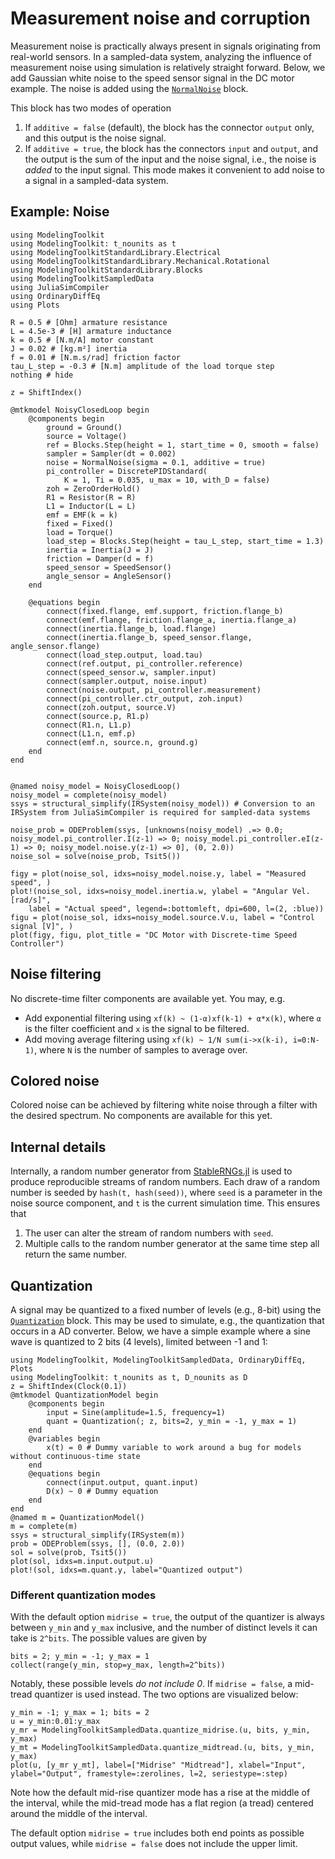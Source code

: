 # Measurement noise and corruption
Measurement noise is practically always present in signals originating from real-world sensors. In a sampled-data system, analyzing the influence of measurement noise using simulation is relatively straight forward. Below, we add Gaussian white noise to the speed sensor signal in the DC motor example. The noise is added using the [`NormalNoise`](@ref) block.

This block has two modes of operation
1. If `additive = false` (default), the block has the connector `output` only, and this output is the noise signal.
2. If `additive = true`, the block has the connectors `input` and `output`, and the output is the sum of the input and the noise signal, i.e., the noise is _added_ to the input signal. This mode makes it convenient to add noise to a signal in a sampled-data system.

## Example: Noise
```@example NOISE
using ModelingToolkit
using ModelingToolkit: t_nounits as t
using ModelingToolkitStandardLibrary.Electrical
using ModelingToolkitStandardLibrary.Mechanical.Rotational
using ModelingToolkitStandardLibrary.Blocks
using ModelingToolkitSampledData
using JuliaSimCompiler
using OrdinaryDiffEq
using Plots

R = 0.5 # [Ohm] armature resistance
L = 4.5e-3 # [H] armature inductance
k = 0.5 # [N.m/A] motor constant
J = 0.02 # [kg.m²] inertia
f = 0.01 # [N.m.s/rad] friction factor
tau_L_step = -0.3 # [N.m] amplitude of the load torque step
nothing # hide

z = ShiftIndex()

@mtkmodel NoisyClosedLoop begin
    @components begin
        ground = Ground()
        source = Voltage()
        ref = Blocks.Step(height = 1, start_time = 0, smooth = false)
        sampler = Sampler(dt = 0.002)
        noise = NormalNoise(sigma = 0.1, additive = true)
        pi_controller = DiscretePIDStandard(
            K = 1, Ti = 0.035, u_max = 10, with_D = false)
        zoh = ZeroOrderHold()
        R1 = Resistor(R = R)
        L1 = Inductor(L = L)
        emf = EMF(k = k)
        fixed = Fixed()
        load = Torque()
        load_step = Blocks.Step(height = tau_L_step, start_time = 1.3)
        inertia = Inertia(J = J)
        friction = Damper(d = f)
        speed_sensor = SpeedSensor()
        angle_sensor = AngleSensor()
    end

    @equations begin
        connect(fixed.flange, emf.support, friction.flange_b)
        connect(emf.flange, friction.flange_a, inertia.flange_a)
        connect(inertia.flange_b, load.flange)
        connect(inertia.flange_b, speed_sensor.flange, angle_sensor.flange)
        connect(load_step.output, load.tau)
        connect(ref.output, pi_controller.reference)
        connect(speed_sensor.w, sampler.input)
        connect(sampler.output, noise.input)
        connect(noise.output, pi_controller.measurement)
        connect(pi_controller.ctr_output, zoh.input)
        connect(zoh.output, source.V)
        connect(source.p, R1.p)
        connect(R1.n, L1.p)
        connect(L1.n, emf.p)
        connect(emf.n, source.n, ground.g)
    end
end


@named noisy_model = NoisyClosedLoop()
noisy_model = complete(noisy_model)
ssys = structural_simplify(IRSystem(noisy_model)) # Conversion to an IRSystem from JuliaSimCompiler is required for sampled-data systems

noise_prob = ODEProblem(ssys, [unknowns(noisy_model) .=> 0.0; noisy_model.pi_controller.I(z-1) => 0; noisy_model.pi_controller.eI(z-1) => 0; noisy_model.noise.y(z-1) => 0], (0, 2.0))
noise_sol = solve(noise_prob, Tsit5())

figy = plot(noise_sol, idxs=noisy_model.noise.y, label = "Measured speed", )
plot!(noise_sol, idxs=noisy_model.inertia.w, ylabel = "Angular Vel. [rad/s]",
    label = "Actual speed", legend=:bottomleft, dpi=600, l=(2, :blue))
figu = plot(noise_sol, idxs=noisy_model.source.V.u, label = "Control signal [V]", )
plot(figy, figu, plot_title = "DC Motor with Discrete-time Speed Controller")
```

## Noise filtering
No discrete-time filter components are available yet. You may, e.g.
- Add exponential filtering using `xf(k) ~ (1-α)xf(k-1) + α*x(k)`, where `α` is the filter coefficient and `x` is the signal to be filtered.
- Add moving average filtering using `xf(k) ~ 1/N sum(i->x(k-i), i=0:N-1)`, where `N` is the number of samples to average over.

## Colored noise
Colored noise can be achieved by filtering white noise through a filter with the desired spectrum. No components are available for this yet.

## Internal details
Internally, a random number generator from [StableRNGs.jl](https://github.com/JuliaRandom/StableRNGs.jl) is used to produce reproducible streams of random numbers. Each draw of a random number is seeded by `hash(t, hash(seed))`, where `seed` is a parameter in the noise source component, and `t` is the current simulation time. This ensures that
1. The user can alter the stream of random numbers with `seed`.
2. Multiple calls to the random number generator at the same time step all return the same number.

## Quantization

A signal may be quantized to a fixed number of levels (e.g., 8-bit) using the [`Quantization`](@ref) block. This may be used to simulate, e.g., the quantization that occurs in a AD converter. Below, we have a simple example where a sine wave is quantized to 2 bits (4 levels), limited between -1 and 1:
```@example QUANT
using ModelingToolkit, ModelingToolkitSampledData, OrdinaryDiffEq, Plots
using ModelingToolkit: t_nounits as t, D_nounits as D
z = ShiftIndex(Clock(0.1))
@mtkmodel QuantizationModel begin
    @components begin
        input = Sine(amplitude=1.5, frequency=1)
        quant = Quantization(; z, bits=2, y_min = -1, y_max = 1)
    end
    @variables begin
        x(t) = 0 # Dummy variable to work around a bug for models without continuous-time state
    end
    @equations begin
        connect(input.output, quant.input)
        D(x) ~ 0 # Dummy equation
    end
end
@named m = QuantizationModel()
m = complete(m)
ssys = structural_simplify(IRSystem(m))
prob = ODEProblem(ssys, [], (0.0, 2.0))
sol = solve(prob, Tsit5())
plot(sol, idxs=m.input.output.u)
plot!(sol, idxs=m.quant.y, label="Quantized output")
```



### Different quantization modes
With the default option `midrise = true`, the output of the quantizer is always between `y_min` and `y_max` inclusive, and the number of distinct levels it can take is `2^bits`. The possible values are given by
```@example
bits = 2; y_min = -1; y_max = 1
collect(range(y_min, stop=y_max, length=2^bits))
```
Notably, these possible levels _do not include 0_. If `midrise = false`, a mid-tread quantizer is used instead. The two options are visualized below:
```@example QUANT
y_min = -1; y_max = 1; bits = 2
u = y_min:0.01:y_max
y_mr = ModelingToolkitSampledData.quantize_midrise.(u, bits, y_min, y_max)
y_mt = ModelingToolkitSampledData.quantize_midtread.(u, bits, y_min, y_max)
plot(u, [y_mr y_mt], label=["Midrise" "Midtread"], xlabel="Input", ylabel="Output", framestyle=:zerolines, l=2, seriestype=:step)
```
Note how the default mid-rise quantizer mode has a rise at the middle of the interval, while the mid-tread mode has a flat region (a tread) centered around the middle of the interval.

The default option `midrise = true` includes both end points as possible output values, while `midrise = false` does not include the upper limit.
